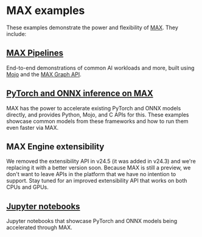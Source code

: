 # MAX examples

These examples demonstrate the power and flexibility of
[MAX](https://docs.modular.com/max/). They include:

## [MAX Pipelines](graph-api/pipelines/)

End-to-end demonstrations of common AI workloads and more, built using
[Mojo](https://docs.modular.com/mojo/) and the
[MAX Graph API](https://docs.modular.com/max/graph/).

## [PyTorch and ONNX inference on MAX](inference/)

MAX has the power to accelerate existing PyTorch and ONNX models directly, and
provides Python, Mojo, and C APIs for this. These examples showcase common
models from these frameworks and how to run them even faster via MAX.

## MAX Engine extensibility

We removed the extensibility API in v24.5 (it was added in v24.3) and we're
replacing it with a better version soon. Because MAX is still a preview, we
don't want to leave APIs in the platform that we have no intention to support.
Stay tuned for an improved extensibility API that works on both CPUs and GPUs.

## [Jupyter notebooks](notebooks/)

Jupyter notebooks that showcase PyTorch and ONNX models being accelerated
through MAX.
